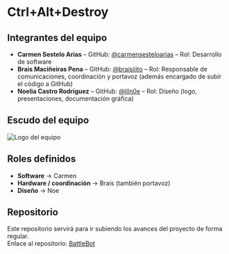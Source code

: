 # Ctrl+Alt+Destroy  

## Integrantes del equipo  
- **Carmen Sestelo Arias** – GitHub: [@carmensesteloarias](https://github.com/carmensesteloarias) – Rol: Desarrollo de software  
- **Brais Maciñeiras Pena** – GitHub: [@braisiiito](https://github.com/braisiiito) – Rol: Responsable de comunicaciones, coordinación y portavoz (además encargado de subir el código a GitHub)  
- **Noelia Castro Rodríguez** – GitHub: [@liln0e](https://github.com/liln0e) – Rol: Diseño (logo, presentaciones, documentación gráfica)  

## Escudo del equipo  
![Logo del equipo]()  

## Roles definidos  
- **Software** → Carmen  
- **Hardware / coordinación** → Brais (también portavoz)  
- **Diseño** → Noe  

## Repositorio  
Este repositorio servirá para ir subiendo los avances del proyecto de forma regular.  
Enlace al repositorio: [BattleBot](https://github.com/carmensesteloarias/BattleBot)
